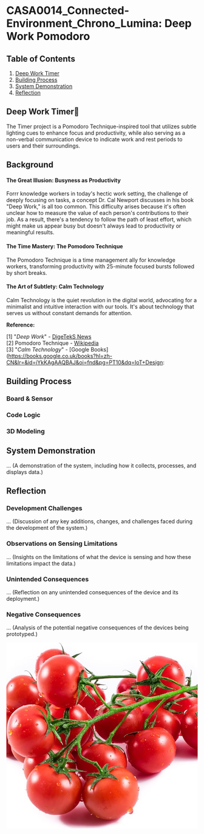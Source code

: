 # CASA0014_Connected-Environment_Chrono_Lumina: Deep Work Pomodoro

## Table of Contents

1. [Deep Work Timer](#deep-work-pomodoro)
2. [Building Process](#building-process)
3. [System Demonstration](#system-demonstration)
4. [Reflection](#reflection)

##  Deep Work Timer🍅
The Timer project is a Pomodoro Technique-inspired tool that utilizes subtle lighting cues to enhance focus and productivity, while also serving as a non-verbal communication device to indicate work and rest periods to users and their surroundings.

## Background
#### The Great Illusion: Busyness as Productivity
Forrr knowledge workers in today's hectic work setting, the challenge of deeply focusing on tasks, a concept Dr. Cal Newport discusses in his book "Deep Work," is all too common. This difficulty arises because it's often unclear how to measure the value of each person's contributions to their job. As a result, there's a tendency to follow the path of least effort, which might make us appear busy but doesn't always lead to productivity or meaningful results.

#### The Time Mastery: The Pomodoro Technique

 The Pomodoro Technique is a time management ally for knowledge workers, transforming productivity with 25-minute focused bursts followed by short breaks. 

#### The Art of Subtlety: Calm Technology

Calm Technology is the quiet revolution in the digital world, advocating for a minimalist and intuitive interaction with our tools. It's about technology that serves us without constant demands for attention. 

**Reference:**

[1] "*Deep Work*" - [DigeTekS News](https://www.digeteks.com/files/2024/04/DigeTekS_NEWS_PC_AUTO_May2024_Rev1_Pages.pdf)  
[2] Pomodoro Technique - [Wikipedia](https://en.wikipedia.org/wiki/Pomodoro_Technique)  
[3] "*Calm Technology*" - [Google Books](https://books.google.co.uk/books?hl=zh-CN&lr=&id=iYkKAgAAQBAJ&oi=fnd&pg=PT10&dq=IoT+Design:

## Building Process

### Board & Sensor

### Code Logic

### 3D Modeling


## System Demonstration
... (A demonstration of the system, including how it collects, processes, and displays data.)

## Reflection

### Development Challenges
... (Discussion of any key additions, changes, and challenges faced during the development of the system.)

### Observations on Sensing Limitations
... (Insights on the limitations of what the device is sensing and how these limitations impact the data.)

### Unintended Consequences
... (Reflection on any unintended consequences of the device and its deployment.)

### Negative Consequences
... (Analysis of the potential negative consequences of the devices being prototyped.)


![Image Test](images/tomato.jpg)
